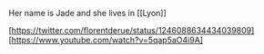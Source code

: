 Her name is Jade and she lives in [[Lyon]] 

[https://twitter.com/florentderue/status/1246088634434039809]
[https://www.youtube.com/watch?v=5qap5aO4i9A]